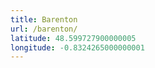 ```yaml
---
title: Barenton
url: /barenton/
latitude: 48.599727900000005
longitude: -0.8324265000000001
---
```

